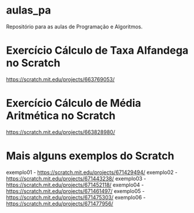 # aulas_pa
Repositório para as aulas de Programação e Algoritmos.
# Exercício Cálculo de Taxa Alfandega no Scratch
https://scratch.mit.edu/projects/663769053/
# Exercício  Cálculo de Média Aritmética no Scratch
https://scratch.mit.edu/projects/663828980/
# Mais alguns exemplos do Scratch
exemplo01 - https://scratch.mit.edu/projects/671429494/
exemplo02 - https://scratch.mit.edu/projects/671443238/
exemplo03 - https://scratch.mit.edu/projects/671452118/
exemplo04 - https://scratch.mit.edu/projects/671461497/
exemplo05 - https://scratch.mit.edu/projects/671475303/
exemplo06 - https://scratch.mit.edu/projects/671477956/
